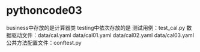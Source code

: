 # pythoncode03
business中存放的是计算器类
testing中依次存放的是 测试用例：test_cal.py
                     数据驱动文件：data/cal.yaml
                                  data/cal01.yaml 
                                  data/cal02.yaml
                                  data/cal03.yaml
                      公共方法配置文件：conftest.py
